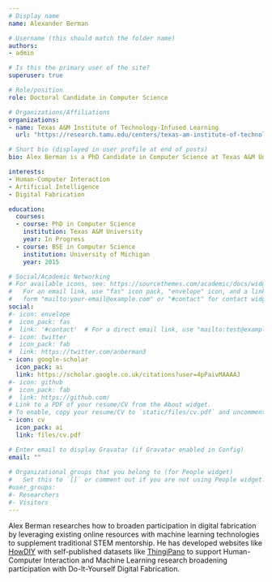 ```yaml
---
# Display name
name: Alexander Berman

# Username (this should match the folder name)
authors:
- admin

# Is this the primary user of the site?
superuser: true

# Role/position
role: Doctoral Candidate in Computer Science

# Organizations/Affiliations
organizations:
- name: Texas A&M Institute of Technology-Infused Learning
  url: "https://research.tamu.edu/centers/texas-am-institute-of-technology-infused-learning/"

# Short bio (displayed in user profile at end of posts)
bio: Alex Berman is a PhD Candidate in Computer Science at Texas A&M University researching how to empower broader participation with Digital Fabrication technologies

interests:
- Human-Computer Interaction
- Artificial Intelligence
- Digital Fabrication

education:
  courses:
  - course: PhD in Computer Science
    institution: Texas A&M University
    year: In Progress
  - course: BSE in Computer Science
    institution: University of Michigan
    year: 2015

# Social/Academic Networking
# For available icons, see: https://sourcethemes.com/academic/docs/widgets/#icons
#   For an email link, use "fas" icon pack, "envelope" icon, and a link in the
#   form "mailto:your-email@example.com" or "#contact" for contact widget.
social:
#- icon: envelope
#  icon_pack: fas
#  link: '#contact'  # For a direct email link, use "mailto:test@example.org".
#- icon: twitter
#  icon_pack: fab
#  link: https://twitter.com/anberman3
- icon: google-scholar
  icon_pack: ai
  link: https://scholar.google.co.uk/citations?user=4pPaivMAAAAJ
#- icon: github
#  icon_pack: fab
#  link: https://github.com/
# Link to a PDF of your resume/CV from the About widget.
# To enable, copy your resume/CV to `static/files/cv.pdf` and uncomment the lines below.  
- icon: cv
  icon_pack: ai
  link: files/cv.pdf

# Enter email to display Gravatar (if Gravatar enabled in Config)
email: ""
  
# Organizational groups that you belong to (for People widget)
#   Set this to `[]` or comment out if you are not using People widget.  
#user_groups:
#- Researchers
#- Visitors
---
```



Alex Berman researches how to broaden participation in digital fabrication by leveraging existing online resources with machine learning technologies to supplement traditional STEM mentorship. He has developed websites like [HowDIY](https://HowDIY.xyz) with self-published datasets like [ThingiPano](https://github.com/Alexander-Berman/ThingiPano/) to support Human-Computer Interaction and Machine Learning research broadening participation with Do-It-Yourself Digital Fabrication.